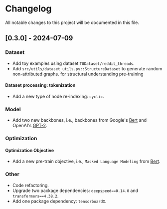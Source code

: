 # Changelog

All notable changes to this project will be documented in this file.

## [0.3.0] - 2024-07-09

### Dataset
- Add toy examples using dataset `TUDataset/reddit_threads`.
- Add `src/utils/dataset_utils.py::StructureDataset` to generate random non-attributed graphs.
  for structural understanding pre-training

#### Dataset processing: tokenization
- Add a new type of node re-indexing: `cyclic`.

### Model
- Add two new backbones, i.e., backbones from Google's [Bert](https://arxiv.org/abs/1810.04805)
  and OpenAI's [GPT-2](https://d4mucfpksywv.cloudfront.net/better-language-models/language-models.pdf).

### Optimization

#### Optimization Objective
- Add a new pre-train objective, i.e., `Masked Language Modeling` from [Bert](https://arxiv.org/abs/1810.04805).

### Other
- Code refactoring.
- Upgrade two package dependencies: `deepspeed==0.14.0` and `transformers==4.38.2`.
- Add one package dependency: `tensorboardX`.
